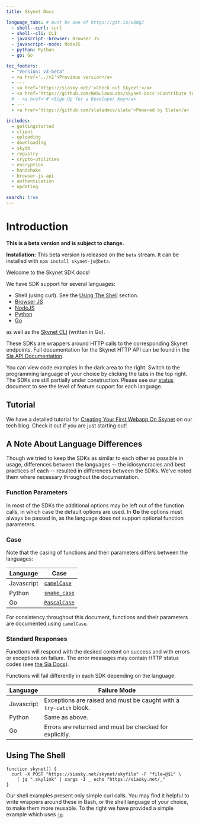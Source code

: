 ```yaml
---
title: Skynet Docs

language_tabs: # must be one of https://git.io/vQNgJ
  - shell--curl: curl
  - shell--cli: CLI
  - javascript--browser: Browser JS
  - javascript--node: NodeJS
  - python: Python
  - go: Go

toc_footers:
  - "Version: v3-beta"
  - <a href='../v2'>Previous version</a>
  - ---
  - <a href='https://siasky.net/'>Check out Skynet!</a>
  - <a href='https://github.com/NebulousLabs/skynet-docs'>Contribute to the docs</a>
  # - <a href='#'>Sign Up for a Developer Key</a>
  - ---
  - <a href='https://github.com/slatedocs/slate'>Powered by Slate</a>

includes:
  - gettingstarted
  - client
  - uploading
  - downloading
  - skydb
  - registry
  - crypto-utilities
  - encryption
  - handshake
  - browser-js-api
  - authentication
  - updating

search: true
---
```


# Introduction

**This is a beta version and is subject to change.**

**Installation:** This beta version is released on the `beta` stream. It can be installed with `npm install skynet-js@beta`.

Welcome to the Skynet SDK docs!

We have SDK support for several languages:

- Shell (using curl). See the [Using The Shell](#using-the-shell) section.
- [Browser JS](https://github.com/NebulousLabs/skynet-js)
- [NodeJS](https://github.com/NebulousLabs/nodejs-skynet)
- [Python](https://github.com/NebulousLabs/python-skynet)
- [Go](https://github.com/NebulousLabs/go-skynet)

as well as the [Skynet CLI](https://github.com/NebulousLabs/skynet-cli) (written
in Go).

These SDKs are wrappers around HTTP calls to the corresponding Skynet endpoints.
Full documentation for the Skynet HTTP API can be found in the [Sia API
Documentation](https://sia.tech/docs/#skynet).

<aside class="success">
You can view code examples in the dark area to the right. Switch to the
programming language of your choice by clicking the tabs in the top right.
</aside>

<aside class="warning">
The SDKs are still partially under construction. Please see our <a
href="https://hackmd.io/BFPWYyDfT6yalz0o_gipyw?view">status</a> document to see
the level of feature support for each language.
</aside>

## Tutorial

We have a detailed tutorial for [Creating Your First Webapp On
Skynet](https://blog.sia.tech/creating-your-first-web-app-on-skynet-ec6f4fff405f)
on our tech blog. Check it out if you are just starting out!

## A Note About Language Differences

Though we tried to keep the SDKs as similar to each other as possible in usage,
differences between the languages -- the idiosyncracies and best practices of
each -- resulted in differences between the SDKs. We've noted them where
necessary throughout the documentation.

### Function Parameters

In most of the SDKs the additional options may be left out of the function
calls, in which case the default options are used. In <b>Go</b> the options must
always be passed in, as the language does not support optional function
parameters.

### Case

Note that the casing of functions and their parameters differs between the
languages:

Language | Case
-------- | ----
Javascript | [`camelCase`](https://en.wikipedia.org/wiki/Camel_case)
Python | [`snake_case`](https://en.wikipedia.org/wiki/Snake_case)
Go | [`PascalCase`](https://en.wikipedia.org/wiki/PascalCase)

For consistency throughout this document, functions and their parameters are
documented using `camelCase`.

### Standard Responses

Functions will respond with the desired content on success and with errors or
exceptions on failure. The error messages may contain HTTP status codes (see
[the Sia Docs](https://sia.tech/docs/#standard-responses)).

Functions will fail differently in each SDK depending on the language:

Language | Failure Mode
-------- | ------------
Javascript | Exceptions are raised and must be caught with a `try-catch` block.
Python | Same as above.
Go | Errors are returned and must be checked for explicitly.

## Using The Shell

```shell
function skynet() {
  curl -X POST "https://siasky.net/skynet/skyfile" -F "file=@$1" \
    | jq ".skylink" | xargs -I _ echo "https://siasky.net/_"
}
```

Our shell examples present only simple curl calls. You may find it helpful to
write wrappers around these in Bash, or the shell language of your choice, to
make them more reusable. To the right we have provided a simple example which
uses [`jq`](https://stedolan.github.io/jq/).
